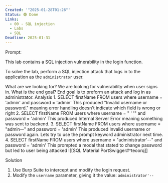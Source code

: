 ```yaml
---
Created: '"2025-01-28T01:26"'
Status: 🟢 Done
Links:
  - 00 - SQL injection
  - Labs
  - SQL
Deadline: 2025-01-31
---
```


Prompt:

This lab contains a SQL injection vulnerability in the login function.

To solve the lab, perform a SQL injection attack that logs in to the application as the `administrator` user.

What are we looking for?
	We are looking for vulnerability when user signs in. 
What is the end goal?
	End goal is to preform an attack and log in as administrator.
Analysis 
	1. SELECT firstName FROM users where  username = 'admin' and password = 'admin'
	   This produced "Invalid username or password." meaning error handling doesn't indicate which field is wrong or right
	2. SELECT firstName FROM users where  username = " ' '" and password = 'admin'
	   This produced Internal Server Error meaning something was sent to backend. 
	3. SELECT firstName FROM users where  username = "admin--" and password = 'admin'
	   This produced Invalid username or password again. Lets try to use the prompt keyword administrator next time.
	4. SELECT firstName FROM users where  username = "administrator'--" and password = 'admin'
	   This prompted a modal that stated to change password but led to user being attacked ![[SQL Material PortSwigger#^teoorq]]


Solution 
1. Use Burp Suite to intercept and modify the login request.
2. Modify the `username` parameter, giving it the value: `administrator'--`



